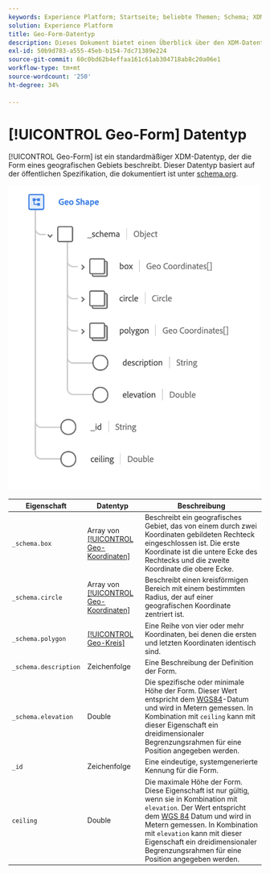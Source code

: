 ```yaml
---
keywords: Experience Platform; Startseite; beliebte Themen; Schema; XDM; Felder; Schemas; Schemas; Geo; Geo-Form; Datentyp; Datentyp; Datentyp;
solution: Experience Platform
title: Geo-Form-Datentyp
description: Dieses Dokument bietet einen Überblick über den XDM-Datentyp "Geo-Form".
exl-id: 50b9d783-a555-45eb-b154-7dc71389e224
source-git-commit: 60c0bd62b4effaa161c61ab304718ab8c20a06e1
workflow-type: tm+mt
source-wordcount: '250'
ht-degree: 34%

---
```


# [!UICONTROL Geo-Form] Datentyp

[!UICONTROL Geo-Form] ist ein standardmäßiger XDM-Datentyp, der die Form eines geografischen Gebiets beschreibt. Dieser Datentyp basiert auf der öffentlichen Spezifikation, die dokumentiert ist unter [schema.org](https://schema.org/GeoShape).

<img src="../images/data-types/geo-shape.png" width="500" /><br />

| Eigenschaft | Datentyp | Beschreibung |
| --- | --- | --- |
| `_schema.box` | Array von [[!UICONTROL Geo-Koordinaten]](./geo-coordinates.md) | Beschreibt ein geografisches Gebiet, das von einem durch zwei Koordinaten gebildeten Rechteck eingeschlossen ist. Die erste Koordinate ist die untere Ecke des Rechtecks und die zweite Koordinate die obere Ecke. |
| `_schema.circle` | Array von [[!UICONTROL Geo-Koordinaten]](./geo-coordinates.md) | Beschreibt einen kreisförmigen Bereich mit einem bestimmten Radius, der auf einer geografischen Koordinate zentriert ist. |
| `_schema.polygon` | [[!UICONTROL Geo-Kreis]](./geo-circle.md) | Eine Reihe von vier oder mehr Koordinaten, bei denen die ersten und letzten Koordinaten identisch sind. |
| `_schema.description` | Zeichenfolge | Eine Beschreibung der Definition der Form. |
| `_schema.elevation` | Double | Die spezifische oder minimale Höhe der Form. Dieser Wert entspricht dem [WGS84](https://gisgeography.com/wgs84-world-geodetic-system/)-Datum und wird in Metern gemessen. In Kombination mit `ceiling` kann mit dieser Eigenschaft ein dreidimensionaler Begrenzungsrahmen für eine Position angegeben werden. |
| `_id` | Zeichenfolge | Eine eindeutige, systemgenerierte Kennung für die Form. |
| `ceiling` | Double | Die maximale Höhe der Form. Diese Eigenschaft ist nur gültig, wenn sie in Kombination mit `elevation`. Der Wert entspricht dem [WGS 84](https://gisgeography.com/wgs84-world-geodetic-system/) Datum und wird in Metern gemessen. In Kombination mit `elevation` kann mit dieser Eigenschaft ein dreidimensionaler Begrenzungsrahmen für eine Position angegeben werden. |
